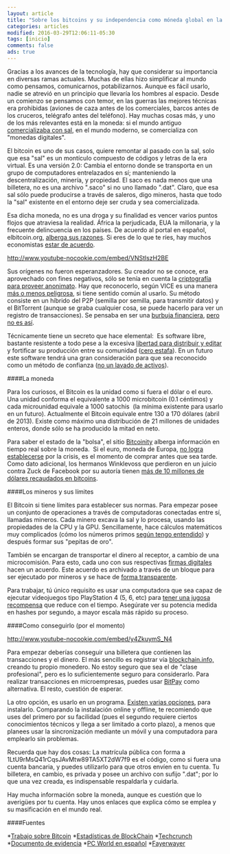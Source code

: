```yaml
---
layout: article
title: "Sobre los bitcoins y su independencia como móneda global en la era digital"
categories: articles
modified: 2016-03-29T12:06:11-05:30
tags: [inicio]
comments: false
ads: true
---
```


Gracias a los avances de la tecnología, hay que considerar su importancia en diversas ramas actuales. Muchas de ellas hizo simplificar al mundo como pensamos, comunicarnos, potabilizarnos. Aunque es fácil usarlo, nadie se atrevió en un principio que llevaría los hombres al espacio. Desde un comienzo se pensamos con temor, en las guerras las mejores técnicas era prohibidas (aviones de caza antes de los comerciales, barcos antes de los cruceros, telégrafo antes del teléfono). Hay muchas cosas más, y uno de los más relevantes está en la moneda: si el mundo antiguo<a href="http://www.mayas.uady.mx/articulos/cotidiano.html" rel="nofollow" target="_blank"> comercializaba con sal</a>, en el mundo moderno, se comercializa con "monedas digitales".

El bitcoin es uno de sus casos, quiere remontar al pasado con la sal, solo que esa "sal" es un montículo compuesto de códigos y letras de la era virtual. Es una versión 2.0: Cambia el entorno donde se transporta en un grupo de computadores entrelazados en sí; manteniendo la descentralización, minería, y propiedad. El saco es nada menos que una billetera, no es una archivo ".saco" si no uno llamado ".dat". Claro, que esa sal sólo puede producirse a través de saleros, digo mineros, hasta que todo la "sal" existente en el entorno deje ser cruda y sea comercializada.

Esa dicha moneda, no es una droga y su finalidad es vencer varios puntos flojos que atraviesa la realidad. África la perjudicada, EUA la millonaria, y la frecuente delincuencia en los países. De acuerdo al portal en español, elbitcoin.org, <a href="http://elbitcoin.org/tag/noticias-que-fortalecen-a-bitcoin/" rel="nofollow" target="_blank">alberga sus razones</a>. Si eres de lo que te ríes, hay muchos economistas <a href="http://techcrunch.com/2013/04/24/austan_goolsbee-on-bitcoins-usefulness-hahahaha-rotfl/" rel="nofollow" target="_blank">estar de acuerdo</a>.

http://www.youtube-nocookie.com/embed/VNStlszH2BE

Sus orígenes no fueron esperanzadores. Su creador no se conoce, era aprovechado con fines negativos, sólo se tenía en cuenta la <a href="http://tecnologia.elpais.com/tecnologia/2013/04/22/actualidad/1366616126_121042.html" rel="nofollow" target="_blank">criptografía para proveer anonimato</a>. Hay que reconocerlo, según VICE es una manera <a href="http://www.vice.com/es_mx/read/bitcoin-sera-el-dinero-del-futuro-o-el-futuro-de-la-venta-de-drogas" rel="nofollow" target="_blank">más o menos peligrosa</a>, si tiene sentido común al usarlo. Su método consiste en un híbrido del P2P (semilla por semilla, para transmitir datos) y el BitTorrent (aunque se graba cualquier cosa, se puede hacerlo para ver un registro de transacciones). Se pensaba en ser una <a href="http://juanramonrallo.com/2013/04/bitcoin-no-es-una-burbuja/" rel="nofollow" target="_blank">burbuja financiera</a>, <a href="http://www.liberalspain.com/?p=1911" rel="nofollow" target="_blank">pero no es así</a>.


Técnicamente tiene un secreto que hace elemental:&nbsp; Es software libre, bastante resistente a todo pese a la excesiva <a href="http://es.tldp.org/Informes/informe-seguridad-SL/informe-seguridad-SL.pdf" rel="nofollow" target="_blank">libertad para distribuir y editar</a> y fortificar su producción entre su comunidad (<a href="http://www.muylinux.com/2011/06/11/la-intrinseca-seguridad-del-software-libre/" rel="nofollow" target="_blank">cero estafa</a>). En un futuro este software tendrá una gran consideración para que sea reconocido como un método de confianza (<a href="http://www.businessinsider.com/is-bitcoin-legal-2013-4" rel="nofollow" target="_blank">no un lavado de activos</a>). 

####La moneda

Para los curiosos, el Bitcoin es la unidad como si fuera el dólar o el euro. Una unidad conforma el equivalente a 1000 microbitcoin (0.1 céntimos) y cada microunidad equivale a 1000 satochis&nbsp; (la mínima existente para usarlo en un futuro). Actualmente el Bitcoin equivale entre 130 a 170 dólares (abril de 2013). Existe como máximo una distribución de 21 millones de unidades enteros, donde sólo se ha producido la mitad en neto.

Para saber el estado de la "bolsa", el sitio <a href="http://bitcoinity.org/markets" target="_blank">Bitcoinity</a> alberga información en tiempo real sobre la moneda.&nbsp; Si el euro, moneda de Europa, <a href="http://actualidad.rt.com/economia/view/90076-bitcoin-fracaso-euro" rel="nofollow" target="_blank">no logra establecerse</a> por la crisis, es el momento de comprar antes que sea tarde. Como dato adicional, los hermanos Winklevoss que perdieron en un juicio contra Zuck de Facebook por su autoría tienen <a href="http://www.reporteindigo.com/piensa/tecnologia/falta-de-facebook-bitcoin" rel="nofollow" target="_blank">más de 10 millones de dólares recaudados en bitcoins</a>.

####Los mineros y sus límites

El Bitcoin si tiene límites para establecer sus normas. Para empezar posee un conjunto de operaciones a través de computadoras conectadas entre sí, llamadas mineros. Cada minero excava la sal y lo procesa,  usando las propiedades de la CPU y la GPU. Sencillamente, hace cálculos matemáticos muy complicados (cómo los números primos <a href="https://es.wikinews.org/wiki/Nuevo_n%C3%BAmero_primo_supera_la_barrera_de_10_millones_de_d%C3%ADgitos" rel="nofollow" target="_blank">según tengo entendido</a>) y después formar sus "pepitas de oro".

También se encargan de transportar el dinero al receptor, a cambio de una microcomisión. Para esto, cada uno con sus respectivas  <a href="https://es.wikipedia.org/wiki/Firma_digital" title="Firma digital">firmas digitales</a> hacen un acuerdo. Este acuerdo es archivado a través de un bloque para ser ejecutado por mineros y se hace de <a href="http://bitcoin.org/es/bitcoin-para-entusiastas" rel="nofollow" target="_blank">forma transparente</a>.

Para trabajar, tú único requisito es usar una computadora que sea capaz de ejecutar videojuegos tipo PlayStation 4 (5, 6, etc) para <a href="http://www.fayerwayer.com/2012/11/medida-para-controlar-inflacion-de-bitcoins-duplica-la-dificultad-para-minear-moneda-virtual/" rel="nofollow" target="_blank">tener una jugosa recompensa</a> que reduce con el tiempo. Asegúrate ver su potencia medida en hashes por segundo, a mayor escala más rápido su proceso.

####Como conseguirlo (por el momento)

http://www.youtube-nocookie.com/embed/y4ZkuymS_N4

Para empezar deberías conseguir una billetera que contienen las transacciones y el dinero. El más sencillo es registrar vía <a href="http://blockchain.info/wallet" rel="nofollow" target="_blank">blockchain.info, </a>creando tu propio monedero. No estoy seguro que sea el de "clase profesional", pero es lo suficientemente seguro para considerarlo. Para realizar transacciones en microempresas, puedes usar <a href="https://bitpay.com/" rel="nofollow" target="_blank">BitPay</a> como alternativa. El resto, cuestión de esperar.

La otro opción, es usarlo en un programa. <a href="http://bitcoin.org/es/bitcoin-para-entusiastas" rel="nofollow" target="_blank">Existen varias opciones</a>, para instalarlo. Comparando la instalación online y offline, te recomiendo que uses del primero por su facilidad (pues el segundo requiere ciertos conocimientos técnicos y llega a ser limitado a corto plazo), a menos que planees usar la sincronización mediante un móvil y una computadora para emplearlo sin problemas.

Recuerda que hay dos cosas: La matrícula pública con forma a 1LtU9rMsQ41rCqsJAvMtw89TA5XT2dW7f9 es el código, como si fuera una cuenta bancaria, y puedes utilizarlo para que otros envíen en tu cuenta. Tu billetera, en cambio, es privada y posee un archivo con sufijo ".dat"; por lo que una vez creada, es indispensable respaldarla y cuidarla.

Hay mucha información sobre la moneda, aunque es cuestión que lo averigües por tu cuenta. Hay unos enlaces que explica cómo se emplea y su masificación en el mundo real.

####Fuentes

*<a href="http://es.scribd.com/doc/52791582/Trabajo-sobre-Bitcoin" rel="nofollow" target="_blank">Trabajo sobre Bitcoin</a>
*<a href="http://blockchain.info/es/stats" rel="nofollow" target="_blank">Estadísticas de BlockChain</a>
*<a href="http://techcrunch.com/2013/04/13/beyond-the-bitcoin-bubble/" rel="nofollow" target="_blank">Techcrunch</a>
*<a href="http://www.mail-archive.com/cryptography@metzdowd.com/msg10142.html" rel="nofollow" target="_blank">Documento de evidencia</a>
*<a href="http://www.pcworldenespanol.com/201304118114/noticias/7-cosas-que-debe-saber-acerca-de-bitcoin.html" rel="nofollow" target="_blank">PC World en español</a>
*<a href="http://www.fayerwayer.com/2013/03/en-que-consiste-ese-famoso-bitcoin/" rel="nofollow" target="_blank">Fayerwayer</a>
